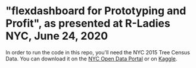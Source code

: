 # "flexdashboard for Prototyping and Profit", as presented at R-Ladies NYC, June 24, 2020

In order to run the code in this repo, you'll need the NYC 2015 Tree Census Data. You can download it on the [NYC Open Data Portal](https://data.cityofnewyork.us/Environment/2015-Street-Tree-Census-Tree-Data/uvpi-gqnh) or on [Kaggle](https://www.kaggle.com/nycparks/tree-census).
